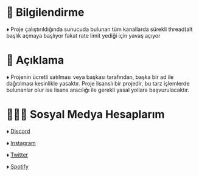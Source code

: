 # 🎄 Bilgilendirme
♦ Proje çalıştırıldığında sunucuda bulunan tüm kanallarda sürekli thread(alt başlık açmaya başlıyor fakat rate limit yediği için yavaş açıyor

# 🍭 Açıklama
♦ Projenin ücretli satılması veya başkası tarafından, başka bir ad ile dağıtılması kesinlikle yasaktır. Proje lisanslı bir projedir, bu tarz işlemlerde bulunanlar olur ise lisans aracılığı ile gerekli yasal yollara başvurulacaktır.

# 🧙🏻‍♂️ Sosyal Medya Hesaplarım
♦ [Discord](https://discord.com/users/853235926825435146)

♦ [Instagram](https://www.instagram.com/itslilsahin/)

♦ [Twitter](https://twitter.com/itslilsahin)

♦ [Spotify](https://open.spotify.com/artist/6Avv8vRF0aDxE7jEc6XS0m?si=dOX8Ic1qQdiYZCcwVOt3BA)
